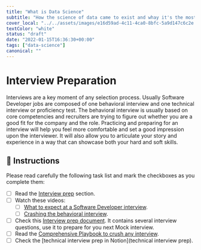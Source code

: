```yaml
---
title: "What is Data Science"
subtitle: "How the science of data came to exist and whay it's the most sexy skill for the next 20 years"
cover_local: "../../assets/images/e16d59ad-4c11-4ca0-8bfc-5a9d147c6c2e.jpeg"
textColor: "white"
status: "draft"
date: "2022-01-15T16:36:30+00:00"
tags: ["data-science"]
canonical: ""
---
```


# Interview Preparation 

Interviews are a key moment of any selection process. Usually Software Developer jobs are composed of one behavioral interview and one technical interview or proficiency test. The behavioral interview is usually based on core competencies and recruiters are trying to figure out whether you are a good fit for the company and the role. Practicing and preparing for an interview will help you feel more comfortable and set a good impression upon the interviewer. It will also allow you to articulate your story and experience in a way that can showcase both your hard and soft skills. 

## 📝 Instructions 

Please read carefully the following task list and mark the checkboxes as you complete them:

- [ ] Read the [Interview prep](https://www.notion.so/4geeksacademy/Interview-prep-6c81cde504724006aeb3ec57eb6eded4) section.  
- [ ] Watch these videos:  
    - [ ] [What to expect at a Software Developer interview](https://www.youtube.com/watch?v=cTatCDnvGBY).  
    - [ ] [Crashing the behavioral interview](https://www.youtube.com/watch?v=ld0cvWnrVsU).  
- [ ] Check this [Interview prep document](https://docs.google.com/document/d/1lt_p8gabmN3oxbAv7kCh52NZZiRj-S_tlRMhWGL_VDE/edit?usp=sharing). It contains several interview questions, use it to prepare for you next Mock interview.   
- [ ] Read the [Comprehensive Playbook to crush any interview](https://drive.google.com/file/d/1Jmv8_YT2HI4ZA_Od7DrOHPtVT3aRc55T/view).  
- [ ] Check the [technical interview prep in Notion](technical interview prep).  
